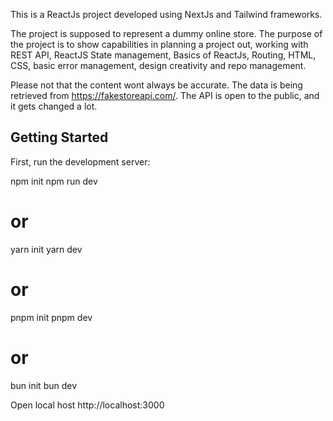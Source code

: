 This is a ReactJs project developed using NextJs and Tailwind frameworks.

The project is supposed to represent a dummy online store.
The purpose of the project is to show capabilities in planning a project out, working with REST API, ReactJS State management, Basics of ReactJs, Routing, HTML, CSS, basic error management, design creativity and repo management.

Please not that the content wont always be accurate. The data is being retrieved from https://fakestoreapi.com/.
The API is open to the public, and it gets changed a lot.


## Getting Started

First, run the development server:

npm init
npm run dev
# or
yarn init
yarn dev
# or
pnpm init
pnpm dev
# or
bun init
bun dev



Open local host
http://localhost:3000